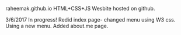raheemak.github.io
HTML+CSS+JS Wesbite hosted on github. 

3/6/2017
In progress! 
Redid index page- changed menu using W3 css. 
Using a new menu. 
Added about.me page. 

